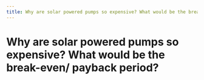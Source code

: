 ```yaml
---
title: Why are solar powered pumps so expensive? What would be the break-even/ payback period?
---
```


# Why are solar powered pumps so expensive? What would be the break-even/ payback period?
